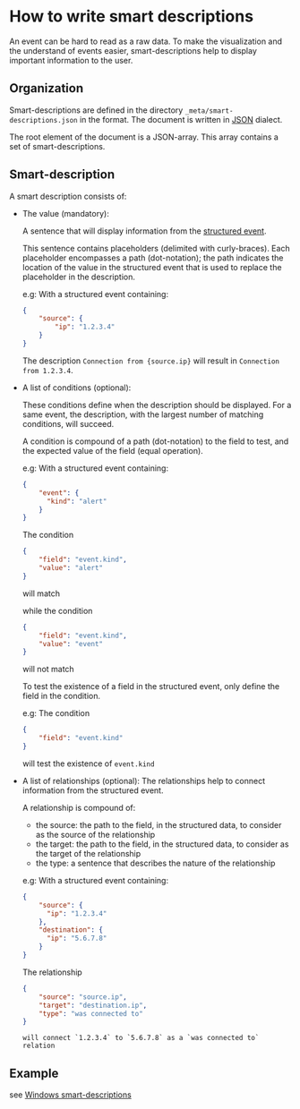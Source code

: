 # How to write smart descriptions

An event can be hard to read as a raw data. To make the visualization and the understand of events easier, smart-descriptions help to display important information to the user.

## Organization

Smart-descriptions are defined in the directory `_meta/smart-descriptions.json` in the format. The document is written in [JSON](https://json.org) dialect.

The root element of the document is a JSON-array. This array contains a set of smart-descriptions.

## Smart-description

A smart description consists of:

- The value (mandatory):

	A sentence that will display information from the [structured event](structured_event.md).

	This sentence contains placeholders (delimited with curly-braces). Each placeholder encompasses a path (dot-notation); the path indicates the location of the value in the structured event that is used to replace the placeholder in the description.

	e.g:
	With a structured event containing:

	```json
	{
	    "source": {
	        "ip": "1.2.3.4"
	    }
	}
	```

	The description `Connection from {source.ip}` will result in `Connection from 1.2.3.4`.

- A list of conditions (optional):

	These conditions define when the description should be displayed. For a same event, the description, with the largest number of matching conditions, will succeed.

	A condition is compound of a path (dot-notation) to the field to test, and the expected value of the field (equal operation).

	e.g:
	With a structured event containing:

	```json
	{
	    "event": {
	      "kind": "alert"
	    }
	}
	```

	The condition

	```json
	{
	    "field": "event.kind",
	    "value": "alert"
	}
	```

	will match

	while the condition

	```json
	{
	    "field": "event.kind",
	    "value": "event"
	}
	```

	will not match

	To test the existence of a field in the structured event, only define the field in the condition.

	e.g:
	The condition

	```json
	{
	    "field": "event.kind"
	}
	```

	will test the existence of `event.kind`

- A list of relationships (optional): The relationships help to connect information from the structured event.

	A relationship is compound of:

	- the source: the path to the field, in the structured data, to consider as the source of the relationship
	- the target: the path to the field, in the structured data, to consider as the target of the relationship
	- the type: a sentence that describes the nature of the relationship

	e.g:
	With a structured event containing:

	```json
	{
	    "source": {
	      "ip": "1.2.3.4"
	    },
	    "destination": {
	      "ip": "5.6.7.8"
	    }
	}
	```

	The relationship

	```json
	{
	    "source": "source.ip",
	    "target": "destination.ip",
	    "type": "was connected to"
	}
	```

	  will connect `1.2.3.4` to `5.6.7.8` as a `was connected to` relation

## Example

see [Windows smart-descriptions](https://github.com/SEKOIA-IO/intake-formats/blob/main/Windows/windows/_meta/smart-descriptions.json)
